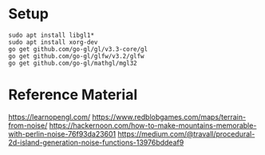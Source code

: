 # Setup

```
sudo apt install libgl1*
sudo apt install xorg-dev
go get github.com/go-gl/gl/v3.3-core/gl
go get github.com/go-gl/glfw/v3.2/glfw
go get github.com/go-gl/mathgl/mgl32
```


# Reference Material

https://learnopengl.com/
https://www.redblobgames.com/maps/terrain-from-noise/
https://hackernoon.com/how-to-make-mountains-memorable-with-perlin-noise-76f93da23601
https://medium.com/@travall/procedural-2d-island-generation-noise-functions-13976bddeaf9
